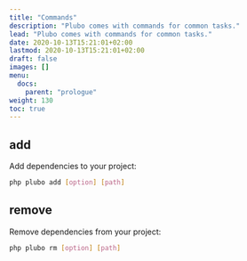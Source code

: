 ```yaml
---
title: "Commands"
description: "Plubo comes with commands for common tasks."
lead: "Plubo comes with commands for common tasks."
date: 2020-10-13T15:21:01+02:00
lastmod: 2020-10-13T15:21:01+02:00
draft: false
images: []
menu:
  docs:
    parent: "prologue"
weight: 130
toc: true
---
```



## add

Add dependencies to your project:

```bash
php plubo add [option] [path]
```



## remove

Remove dependencies from your project:

```bash
php plubo rm [option] [path]
```
